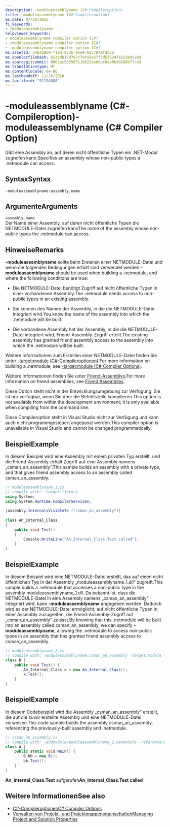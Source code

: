 ```yaml
---
description: -moduleassemblyname (C#-Compileroption)
title: -moduleassemblyname (C#-Compileroption)
ms.date: 07/20/2015
f1_keywords:
- /moduleassemblyname
helpviewer_keywords:
- moduleassemblyname compiler option [C#]
- /moduleassemblyname compiler option [C#]
- .moduleassemblyname compiler option [C#]
ms.assetid: d464d9b9-f18d-423b-95e9-66c7878fd53a
ms.openlocfilehash: 9131db17d767c76fe6a57f5d5353474153e0c269
ms.sourcegitcommit: 0802ac583585110022beb6af8ea0b39188b77c43
ms.translationtype: HT
ms.contentlocale: de-DE
ms.lasthandoff: 11/26/2020
ms.locfileid: "91194088"
---
```

# <a name="-moduleassemblyname-c-compiler-option"></a><span data-ttu-id="5829d-103">-moduleassemblyname (C#-Compileroption)</span><span class="sxs-lookup"><span data-stu-id="5829d-103">-moduleassemblyname (C# Compiler Option)</span></span>

<span data-ttu-id="5829d-104">Gibt eine Assembly an, auf deren nicht öffentliche Typen ein .NET-Modul zugreifen kann.</span><span class="sxs-lookup"><span data-stu-id="5829d-104">Specifies an assembly whose non-public types a .netmodule can access.</span></span>  
  
## <a name="syntax"></a><span data-ttu-id="5829d-105">Syntax</span><span class="sxs-lookup"><span data-stu-id="5829d-105">Syntax</span></span>  
  
```console  
-moduleassemblyname:assembly_name  
```  
  
## <a name="arguments"></a><span data-ttu-id="5829d-106">Argumente</span><span class="sxs-lookup"><span data-stu-id="5829d-106">Arguments</span></span>  

 `assembly_name`  
 <span data-ttu-id="5829d-107">Der Name einer Assembly, auf deren nicht öffentliche Typen die NETMODULE-Datei zugreifen kann</span><span class="sxs-lookup"><span data-stu-id="5829d-107">The name of the assembly whose non-public types the .netmodule can access.</span></span>  
  
## <a name="remarks"></a><span data-ttu-id="5829d-108">Hinweise</span><span class="sxs-lookup"><span data-stu-id="5829d-108">Remarks</span></span>  

 <span data-ttu-id="5829d-109">**-moduleassemblyname** sollte beim Erstellen einer NETMODULE-Datei und wenn die folgenden Bedingungen erfüllt sind verwendet werden:</span><span class="sxs-lookup"><span data-stu-id="5829d-109">**-moduleassemblyname** should be used when building a .netmodule, and where the following conditions are true:</span></span>  
  
- <span data-ttu-id="5829d-110">Die NETMODULE-Datei benötigt Zugriff auf nicht öffentliche Typen in einer vorhandenen Assembly.</span><span class="sxs-lookup"><span data-stu-id="5829d-110">The .netmodule needs access to non-public types in an existing assembly.</span></span>  
  
- <span data-ttu-id="5829d-111">Sie kennen den Namen der Assembly, in die die NETMODULE-Datei integriert wird.</span><span class="sxs-lookup"><span data-stu-id="5829d-111">You know the name of the assembly into which the .netmodule will be built.</span></span>  
  
- <span data-ttu-id="5829d-112">Die vorhandene Assembly hat der Assembly, in die die NETMODULE-Datei integriert wird, Friend-Assembly-Zugriff erteilt.</span><span class="sxs-lookup"><span data-stu-id="5829d-112">The existing assembly has granted friend assembly access to the assembly into which the .netmodule will be built.</span></span>  
  
 <span data-ttu-id="5829d-113">Weitere Informationen zum Erstellen einer NETMODULE-Datei finden Sie unter [-target:module (C#-Compileroptionen)](./target-module-compiler-option.md).</span><span class="sxs-lookup"><span data-stu-id="5829d-113">For more information on building a .netmodule, see [-target:module (C# Compiler Options)](./target-module-compiler-option.md).</span></span>  
  
 <span data-ttu-id="5829d-114">Weitere Informationen finden Sie unter [Friend-Assemblys](../../../standard/assembly/friend.md).</span><span class="sxs-lookup"><span data-stu-id="5829d-114">For more information on friend assemblies, see [Friend Assemblies](../../../standard/assembly/friend.md).</span></span>  
  
 <span data-ttu-id="5829d-115">Diese Option steht nicht in der Entwicklungsumgebung zur Verfügung. Sie ist nur verfügbar, wenn Sie über die Befehlszeile kompilieren.</span><span class="sxs-lookup"><span data-stu-id="5829d-115">This option is not available from within the development environment; it is only available when compiling from the command line.</span></span>  
  
 <span data-ttu-id="5829d-116">Diese Compileroption steht in Visual Studio nicht zur Verfügung und kann auch nicht programmgesteuert angepasst werden.</span><span class="sxs-lookup"><span data-stu-id="5829d-116">This compiler option is unavailable in Visual Studio and cannot be changed programmatically.</span></span>  
  
## <a name="example"></a><span data-ttu-id="5829d-117">Beispiel</span><span class="sxs-lookup"><span data-stu-id="5829d-117">Example</span></span>  

 <span data-ttu-id="5829d-118">In diesem Beispiel wird eine Assembly mit einem privaten Typ erstellt, und die Friend-Assembly-erhält Zugriff auf eine Assembly namens „csman_an_assembly“.</span><span class="sxs-lookup"><span data-stu-id="5829d-118">This sample builds an assembly with a private type, and that gives friend assembly access to an assembly called csman_an_assembly.</span></span>  
  
```csharp  
// moduleassemblyname_1.cs  
// compile with: -target:library  
using System;  
using System.Runtime.CompilerServices;  
  
[assembly:InternalsVisibleTo ("csman_an_assembly")]  
  
class An_Internal_Class
{  
    public void Test()
    {
        Console.WriteLine("An_Internal_Class.Test called");
    }  
}  
```  
  
## <a name="example"></a><span data-ttu-id="5829d-119">Beispiel</span><span class="sxs-lookup"><span data-stu-id="5829d-119">Example</span></span>  

 <span data-ttu-id="5829d-120">In diesem Beispiel wird eine NETMODULE-Datei erstellt, das auf einen nicht öffentlichen Typ in der Assembly „moduleassemblyname_1.dll“ zugreift.</span><span class="sxs-lookup"><span data-stu-id="5829d-120">This sample builds a .netmodule that accesses a non-public type in the assembly moduleassemblyname_1.dll.</span></span> <span data-ttu-id="5829d-121">Da bekannt ist, dass die NETMODULE-Datei in eine Assembly namens „csman_an_assembly“ integriert wird, kann **-moduleassemblyname** angegeben werden. Dadurch wird es der NETMODULE-Datei ermöglicht, auf nicht öffentliche Typen in einer Assembly zuzugreifen, die Friend-Assembly-Zugriff auf „csman_an_assembly“ zulässt.</span><span class="sxs-lookup"><span data-stu-id="5829d-121">By knowing that this .netmodule will be built into an assembly called csman_an_assembly, we can specify **-moduleassemblyname**, allowing the .netmodule to access non-public types in an assembly that has granted friend assembly access to csman_an_assembly.</span></span>  
  
```csharp  
// moduleassemblyname_2.cs  
// compile with: -moduleassemblyname:csman_an_assembly -target:module -reference:moduleassemblyname_1.dll  
class B {  
    public void Test() {  
        An_Internal_Class x = new An_Internal_Class();  
        x.Test();  
    }  
}  
```  
  
## <a name="example"></a><span data-ttu-id="5829d-122">Beispiel</span><span class="sxs-lookup"><span data-stu-id="5829d-122">Example</span></span>  

 <span data-ttu-id="5829d-123">In diesem Codebeispiel wird die Assembly „csman_an_assembly“ erstellt, die auf die zuvor erstellte Assembly und eine NETMODULE-Datei verweisen.</span><span class="sxs-lookup"><span data-stu-id="5829d-123">This code sample builds the assembly csman_an_assembly, referencing the previously-built assembly and .netmodule.</span></span>  
  
```csharp  
// csman_an_assembly.cs  
// compile with: -addmodule:moduleassemblyname_2.netmodule -reference:moduleassemblyname_1.dll  
class A {  
    public static void Main() {  
        B bb = new B();  
        bb.Test();  
    }  
}  
```  
  
<span data-ttu-id="5829d-124">**An_Internal_Class.Test** aufgerufen</span><span class="sxs-lookup"><span data-stu-id="5829d-124">**An_Internal_Class.Test called**</span></span>

## <a name="see-also"></a><span data-ttu-id="5829d-125">Weitere Informationen</span><span class="sxs-lookup"><span data-stu-id="5829d-125">See also</span></span>

- [<span data-ttu-id="5829d-126">C#-Compileroptionen</span><span class="sxs-lookup"><span data-stu-id="5829d-126">C# Compiler Options</span></span>](./index.md)
- [<span data-ttu-id="5829d-127">Verwalten von Projekt- und Projektmappeneigenschaften</span><span class="sxs-lookup"><span data-stu-id="5829d-127">Managing Project and Solution Properties</span></span>](/visualstudio/ide/managing-project-and-solution-properties)
